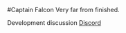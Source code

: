 #Captain Falcon
Very far from finished.

Development discussion [Discord](https://discord.gg/cS3tF7b)